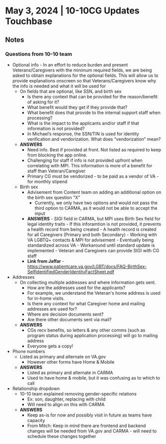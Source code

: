 # May 3, 2024 | 10-10CG Updates Touchbase

## Notes
### Questions from 10-10 team
- Optional info - In an effort to reduce burden and present Veterans/Caregivers with the minimum required fields, we are being asked to obtain explanations for the optional fields.  This will allow us to provide explanations onscreen so that Veterans/Caregivers know why the info is needed and what it will be used for
     - On fields that are optional, like SSN, and birth sex
          - Is there any context that can be provided for the reason/benefit of asking for it?
          - What benefit would they get if they provide that?
          - What benefit does that provide to the internal support staff when processing?
          - What is the impact to the applicants and/or staff if that information is not provided?
          - In Michael’s response, the SSN/TIN is used for identity verification and vendorization.  What does “vendorization” mean?
     - **ANSWERS**     
          - Need info.  Best if provided at front.  Not listed as required to keep from blocking the app online.  
          - Challenging for staff if info is not provided upfront when correlating with MPI. This information is more of a benefit for staff than Veteran/Caregiver
          - Primary CG must be vendorized - to be paid as a vendor of VA - for monthly stipend 
     - Birth sex
          - Advisement from Content team on adding an additional option on the birth sex question "X"
               - Currently, we only have two options and would not pass the third option to CARMA, as it would not be able to accept the input
       - **ANSWERS**
               - SIGI field in CARMA, but MPI uses Birth Sex field for legal identity traits
               - If this inforamtion is not provided, it prevents a health record from being created
                    - A health record is created for all Caregivers (Primary and both Secondary)
               - Working with VA LGBTQ+ contacts & MPI for advisement
               - Eventually being standardized across VA
               - Workaround until standard update is implemented - Veteran and Caregivers can provide SIGI with CG staff
       - **Link from Jaffar**
               - https://www.patientcare.va.gov/LGBT/docs/FAQ-BirthSex-SelfIdentifiedGenderIdentityFactSheet.pdf
- Addresses
     - On collecting multiple addresses and where information gets sent.
          - How are the addresses used for the applicants?
          - For example, we understand the Veteran's home address is used for in-home visits.  
          - Is there any context for what Caregiver home and mailing addresses are used for?
          - Where are decision documents sent?
          - Are there other documents sent via mail?
     - **ANSWERS**
          - CGs recv benefits, so letters & any other comms (such as program status during application processing) will go to mailing address 
          - Everyone gets a copy!
- Phone numbers
     - Listed as primary and alternate on VA.gov
          - However other forms have Home & Mobile
     - **ANSWERS**
          - Listed as primary and alternate in CARMA
          - Used to have home & mobile, but it was confusing as to which to call
- Relationship dropdown
     - 10-10 team explained removing gender-specific relations
          - Ex: son, daughter, replacing with child
          - Will need to align on this with CARMA
     - **ANSWERS**
          - Keep as-is for now and possibly visit in future as teams have capacity
          - From Mitch: Keep in mind there are frontend and backend changes will be needed from VA.gov and CARMA - will need to schedule these changes together
